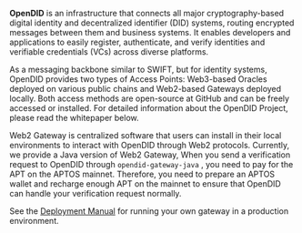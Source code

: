 **OpenDID** is an infrastructure that connects all major cryptography-based digital identity and decentralized identifier (DID) systems, routing encrypted messages between them and business systems. It enables developers and applications to easily register, authenticate, and verify identities and verifiable credentials (VCs) across diverse platforms.

As a messaging backbone similar to SWIFT, but for identity systems, OpenDID provides two types of Access Points: Web3-based Oracles deployed on various public chains and Web2-based Gateways deployed locally. Both access methods are open-source at GitHub and can be freely accessed or installed. For detailed information about the OpenDID Project, please read the whitepaper below.

Web2 Gateway is centralized software that users can install in their local environments to interact with OpenDID through Web2 protocols. Currently, we provide a Java version of Web2 Gateway, When you send a verification request to OpenDID through `opendid-gateway-java` , you need to pay for the APT on the APTOS mainnet. Therefore, you need to prepare an APTOS wallet and recharge enough APT on the mainnet to ensure that OpenDID can handle your verification request normally.

See the  [Deployment Manual](https://github.com/OpenDID-Labs/gateway-java/blob/main/Deployment%20Manual.md) for running your own gateway in a production environment.

